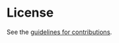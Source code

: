 # License

See the
[guidelines for contributions](https://github.com/mstojens/draft-tdj-associated-prefixes-for-domains/blob/main/CONTRIBUTING.md).
